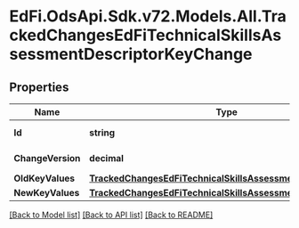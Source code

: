 # EdFi.OdsApi.Sdk.v72.Models.All.TrackedChangesEdFiTechnicalSkillsAssessmentDescriptorKeyChange

## Properties

Name | Type | Description | Notes
------------ | ------------- | ------------- | -------------
**Id** | **string** | Resource identifier | [optional] 
**ChangeVersion** | **decimal** | Change version | [optional] 
**OldKeyValues** | [**TrackedChangesEdFiTechnicalSkillsAssessmentDescriptorKey**](TrackedChangesEdFiTechnicalSkillsAssessmentDescriptorKey.md) |  | [optional] 
**NewKeyValues** | [**TrackedChangesEdFiTechnicalSkillsAssessmentDescriptorKey**](TrackedChangesEdFiTechnicalSkillsAssessmentDescriptorKey.md) |  | [optional] 

[[Back to Model list]](../../README.md#documentation-for-models) [[Back to API list]](../../README.md#documentation-for-api-endpoints) [[Back to README]](../../README.md)

